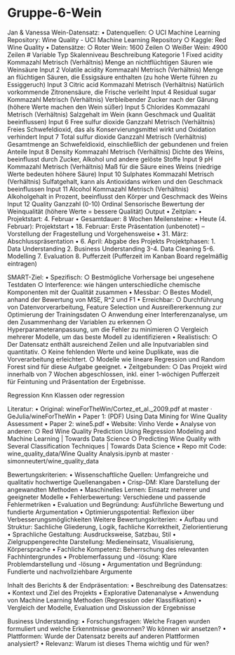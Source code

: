 # Gruppe-6-Wein
Jan &amp; Vanessa 
Wein-Datensatz:
    • Datenquellen:
        ○ UCI Machine Learning Repository: Wine Quality - UCI Machine Learning Repository
        ○ Kaggle: Red Wine Quality
    • Datensätze:
        ○ Roter Wein: 1600 Zeilen
        ○ Weißer Wein: 4900 Zeilen
    #	Variable	Typ	Skalenniveau	Beschreibung	Kategorie
    1	Fixed acidity	Kommazahl	Metrisch (Verhältnis)	Menge an nichtflüchtigen Säuren wie Weinsäure	Input
    2	Volatile acidity	Kommazahl	Metrisch (Verhältnis)	Menge an flüchtigen Säuren, die Essigsäure enthalten (zu hohe Werte führen zu Essiggeruch)	Input
    3	Citric acid	Kommazahl	Metrisch (Verhältnis)	Natürlich vorkommende Zitronensäure, die Frische verleiht	Input
    4	Residual sugar	Kommazahl	Metrisch (Verhältnis)	Verbleibender Zucker nach der Gärung (höhere Werte machen den Wein süßer)	Input
    5	Chlorides	Kommazahl	Metrisch (Verhältnis)	Salzgehalt im Wein (kann Geschmack und Qualität beeinflussen)	Input
    6	Free sulfur dioxide	Ganzzahl	Metrisch (Verhältnis)	Freies Schwefeldioxid, das als Konservierungsmittel wirkt und Oxidation verhindert	Input
    7	Total sulfur dioxide	Ganzzahl	Metrisch (Verhältnis)	Gesamtmenge an Schwefeldioxid, einschließlich der gebundenen und freien Anteile	Input
    8	Density	Kommazahl	Metrisch (Verhältnis)	Dichte des Weins, beeinflusst durch Zucker, Alkohol und andere gelöste Stoffe	Input
    9	pH	Kommazahl	Metrisch (Verhältnis)	Maß für die Säure eines Weins (niedrige Werte bedeuten höhere Säure)	Input
    10	Sulphates	Kommazahl	Metrisch (Verhältnis)	Sulfatgehalt, kann als Antioxidans wirken und den Geschmack beeinflussen	Input
    11	Alcohol	Kommazahl	Metrisch (Verhältnis)	Alkoholgehalt in Prozent, beeinflusst den Körper und Geschmack des Weins	Input
    12	Quality	Ganzzahl (0-10)	Ordinal	Sensorische Bewertung der Weinqualität (höhere Werte = bessere Qualität)	Output
    • 
Zeitplan:
    • Projektstart: 4. Februar
    • Gesamtdauer: 8 Wochen
Meilensteine:
    • Heute (4. Februar): Projektstart
    • 18. Februar: Erste Präsentation (unbenotet) – Vorstellung der Fragestellung und Vorgehensweise
    • 31. März: Abschlusspräsentation
    • 6. April: Abgabe des Projekts
Projektphasen:
    1. Data Understanding
    2. Business Understanding
3-4. Data Cleaning
5-6. Modelling
    7. Evaluation
    8. Pufferzeit (Pufferzeit im Kanban Board regelmäßig eintragen)

SMART-Ziel:
    • Spezifisch:
        ○ Bestmögliche Vorhersage bei ungesehene Testdaten 
        ○ Interference: wie hängen unterschiedliche chemische Komponenten mit der Qualität zusammen
    • Messbar:
        ○ Bestes Modell, anhand der Bewertung von MSE, R^2 und F1
    • Erreichbar:
        ○ Durchführung von Datenvorverarbeitung, Feature Selection und Ausreißererkennung zur Optimierung der Trainingsdaten
        ○ Anwendung einer Interferenzanalyse, um den Zusammenhang der Variablen zu erkennen
        ○ Hyperparameteranpassung, um die Fehler zu minimieren
        ○ Vergleich mehrerer Modelle, um das beste Modell zu identifizieren
    • Realistisch:
        ○ Der Datensatz enthält ausreichend Zeilen und alle Inputvariablen sind quantitativ.
        ○ Keine fehlenden Werte und keine Duplikate, was die Vorverarbeitung erleichtert.
        ○ Modelle wie lineare Regression und Random Forest sind für diese Aufgabe geeignet.
    • Zeitgebunden:
        ○ Das Projekt wird innerhalb von 7 Wochen abgeschlossen, inkl. einer 1-wöchigen Pufferzeit für Feintuning und Präsentation der Ergebnisse.

Regression 
Knn
Klassen oder regression 

Literatur:
    • Original: wineForTheWin/Cortez_et_al._2009.pdf at master · GeJulia/wineForTheWin
    • Paper 1: (PDF) Using Data Mining for Wine Quality Assessment
    • Paper 2:  wine5.pdf
    • Website: Vinho Verde
    • Analyse von anderen: 
        ○ Red Wine Quality Prediction Using Regression Modeling and Machine Learning | Towards Data Science
        ○ Predicting Wine Quality with Several Classification Techniques | Towards Data Science
    • Repo mit Code: wine_quality_data/Wine Quality Analysis.ipynb at master · simonneutert/wine_quality_data

Bewertungskriterien:
    • Wissenschaftliche Quellen: Umfangreiche und qualitativ hochwertige Quellenangaben
    • Crisp-DM: Klare Darstellung der angewandten Methoden
    • Maschinelles Lernen: Einsatz mehrerer und geeigneter Modelle
    • Fehlerbewertung: Verschiedene und passende Fehlermetriken
    • Evaluation und Begründung: Ausführliche Bewertung und fundierte Argumentation
    • Optimierungspotential: Reflexion über Verbesserungsmöglichkeiten
Weitere Bewertungskriterien:
    • Aufbau und Struktur: Sachliche Gliederung, Logik, fachliche Korrektheit, Zielorientierung
    • Sprachliche Gestaltung: Ausdrucksweise, Satzbau, Stil
    • Zielgruppengerechte Darstellung: Medieneinsatz, Visualisierung, Körpersprache
    • Fachliche Kompetenz: Beherrschung des relevanten Fachhintergrundes
    • Problemerfassung und -lösung: Klare Problemdarstellung und -lösung
    • Argumentation und Begründung: Fundierte und nachvollziehbare Argumente

Inhalt des Berichts & der Endpräsentation:
    • Beschreibung des Datensatzes: 
    • Kontext und Ziel des Projekts
    • Explorative Datenanalyse
    • Anwendung von Machine Learning Methoden (Regression oder Klassifikation)
    • Vergleich der Modelle, Evaluation und Diskussion der Ergebnisse

Business Understanding:
    • Forschungsfragen: Welche Fragen wurden formuliert und welche Erkenntnisse gewonnen? Wo können wir ansetzen?
    • Plattformen: Wurde der Datensatz bereits auf anderen Plattformen analysiert?
    • Relevanz: Warum ist dieses Thema wichtig und für wen?



